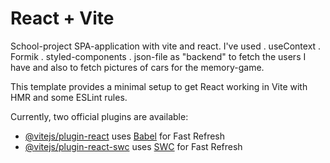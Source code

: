 # React + Vite

School-project SPA-application with vite and react. 
I've used 
. useContext
. Formik
. styled-components
. json-file as "backend" to fetch the users I have and also to fetch pictures of cars for the memory-game. 

This template provides a minimal setup to get React working in Vite with HMR and some ESLint rules.

Currently, two official plugins are available:

- [@vitejs/plugin-react](https://github.com/vitejs/vite-plugin-react/blob/main/packages/plugin-react/README.md) uses [Babel](https://babeljs.io/) for Fast Refresh
- [@vitejs/plugin-react-swc](https://github.com/vitejs/vite-plugin-react-swc) uses [SWC](https://swc.rs/) for Fast Refresh

